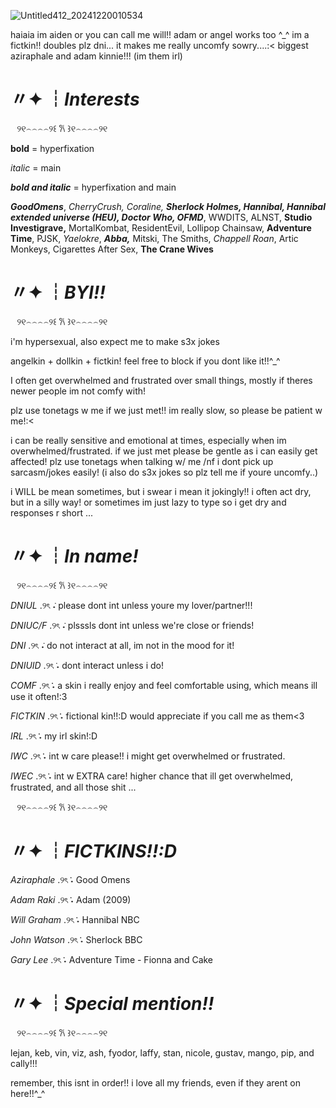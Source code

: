 ![Untitled412_20241220010534](https://github.com/user-attachments/assets/c6a0c51f-cf0d-413a-9f30-1b8dfc2f31d9)

haiaia im aiden or you can call me will!! adam or angel works too ^_^
im a fictkin!! doubles plz dni... it makes me really uncomfy sowry....:<
biggest aziraphale and adam kinnie!!! (im them irl)


# 〃✦ ┆*Interests*

⠀୨୧⌢⌢⌢⌢୨꒰ 𐙚 ꒱୧⌢⌢⌢⌢୨୧ 

**bold** = hyperfixation

*italic* = main

***bold and italic*** = hyperfixation and main

***GoodOmens***, *CherryCrush, Coraline,* ***Sherlock Holmes, Hannibal, Hannibal extended universe (HEU), Doctor Who, OFMD***, WWDITS, ALNST, **Studio Investigrave,** MortalKombat, ResidentEvil, Lollipop Chainsaw, **Adventure Time**, PJSK, *Yaelokre*, ***Abba,*** Mitski, The Smiths, *Chappell Roan*, Artic Monkeys, Cigarettes After Sex, **The Crane Wives**

# 〃✦ ┆*BYI!!*

⠀୨୧⌢⌢⌢⌢୨꒰ 𐙚 ꒱୧⌢⌢⌢⌢୨୧ 

i'm hypersexual, also expect me to make s3x jokes

angelkin + dollkin + fictkin! feel free to block if you dont like it!!^_^

I often get overwhelmed and frustrated over small things, mostly if theres newer people im not comfy with!

plz use tonetags w me if we just met!! im really slow, so please be patient w me!:<

i can be really sensitive and emotional at times, especially when im overwhelmed/frustrated. if we just met please be gentle as i can easily get affected!
plz use tonetags when talking w/ me /nf i dont pick up sarcasm/jokes easily!
(i also do s3x jokes so plz tell me if youre uncomfy..)

i WILL be mean sometimes, but i swear i mean it jokingly!! i often act dry, but in a silly way! or sometimes im just lazy to type so i get dry and responses r short ...

# 〃✦ ┆*In name!*

⠀୨୧⌢⌢⌢⌢୨꒰ 𐙚 ꒱୧⌢⌢⌢⌢୨୧ 

*DNIUL* .୨ৎ ݁˖ please dont int unless youre my lover/partner!!!

*DNIUC/F* .୨ৎ ݁˖ plsssls dont int unless we're close or friends!

*DNI* .୨ৎ ݁˖ do not interact at all, im not in the mood for it!

*DNIUID* .୨ৎ݁ ˖ dont interact unless i do!

*COMF* .୨ৎ݁݁ ˖ a skin i really enjoy and feel comfortable using, which means ill use it often!:3

*FICTKIN* .୨ৎ݁݁ ˖ fictional kin!!:D would appreciate if you call me as them<3

*IRL* .୨ৎ݁݁ ˖ my irl skin!:D

*IWC* .୨ৎ݁݁ ˖ int w care please!! i might get overwhelmed or frustrated.

*IWEC* .୨ৎ݁݁ ˖ int w EXTRA care! higher chance that ill get overwhelmed, frustrated, and all those shit ...


⠀୨୧⌢⌢⌢⌢୨꒰ 𐙚 ꒱୧⌢⌢⌢⌢୨୧ 
# 〃✦ ┆*FICTKINS!!:D*

*Aziraphale* .୨ৎ݁݁ ˖ Good Omens

*Adam Raki* .୨ৎ݁݁ ˖  Adam (2009)

*Will Graham* .୨ৎ݁݁ ˖ Hannibal NBC

*John Watson* .୨ৎ݁݁ ˖ Sherlock BBC

*Gary Lee* .୨ৎ݁݁ ˖ Adventure Time - Fionna and Cake


# 〃✦ ┆*Special mention!!*

⠀୨୧⌢⌢⌢⌢୨꒰ 𐙚 ꒱୧⌢⌢⌢⌢୨୧ 

lejan, keb, vin, viz, ash, fyodor, laffy, stan, nicole, gustav, mango, pip, and cally!!!

remember, this isnt in order!! i love all my friends, even if they arent on here!!^_^








